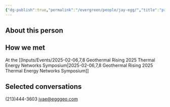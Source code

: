 ```yaml
---
{"dg-publish":true,"permalink":"/evergreen/people/jay-egg/","title":"president","tags":["c_level","people","geo_eco"]}
---
```


## About this person



## How we met
At the [[Inputs/Events/2025-02-06,7,8 Geothermal Rising 2025 Thermal Energy Networks Symposium\|2025-02-06,7,8 Geothermal Rising 2025 Thermal Energy Networks Symposium]]

## Selected conversations
(213)444-3603
jyae@egggeo.com